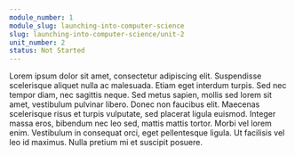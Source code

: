 ```yaml
---
module_number: 1
module_slug: launching-into-computer-science
slug: launching-into-computer-science/unit-2
unit_number: 2
status: Not Started
---
```

Lorem ipsum dolor sit amet, consectetur adipiscing elit. Suspendisse scelerisque aliquet nulla ac malesuada. Etiam eget interdum turpis. Sed nec tempor diam, nec sagittis neque. Sed metus sapien, mollis sed lorem sit amet, vestibulum pulvinar libero. Donec non faucibus elit. Maecenas scelerisque risus et turpis vulputate, sed placerat ligula euismod. Integer massa eros, bibendum nec leo sed, mattis mattis tortor. Morbi vel lorem enim. Vestibulum in consequat orci, eget pellentesque ligula. Ut facilisis vel leo id maximus. Nulla pretium mi et suscipit posuere.